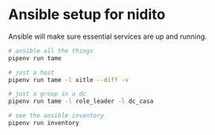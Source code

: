 # Ansible setup for nidito

Ansible will make sure essential services are up and running.

```sh
# ansible all the things
pipenv run tame

# just a host
pipenv run tame -l xitle --diff -v

# just a group in a dc
pipenv run tame -l role_leader -l dc_casa

# see the ansible inventory
pipenv run inventory
```
